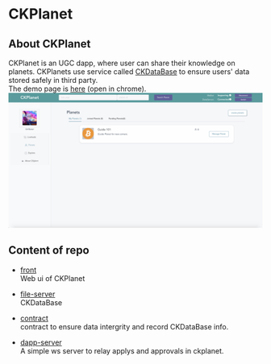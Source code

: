 # CKPlanet 

## About CKPlanet

CKPlanet is an UGC dapp, where user can share their knowledge on planets. CKPlanets use service called [CKDataBase](https://github.com/timfaner/CKplanet/tree/master/file-server) to ensure users' data stored safely in third party.   
The  demo page is [here](https://unipass.mulanlicense.com/#/) (open in chrome).
![s2](screenshot1.png)

##  Content of repo

- [front](https://github.com/timfaner/CKplanet/tree/master/front)  
Web ui of CKPlanet

- [file-server](https://github.com/timfaner/CKplanet/tree/master/file-server)  
CKDataBase

- [contract](https://github.com/timfaner/CKplanet/tree/master/contract)   
contract to ensure data intergrity and record CKDataBase info.

- [dapp-server](https://github.com/timfaner/CKplanet/tree/master/dapp-server)  
A simple ws server to relay applys and approvals in ckplanet.


## 